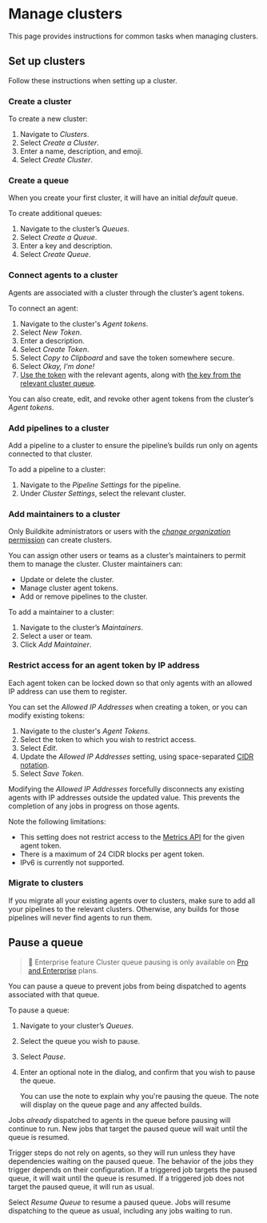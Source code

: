 # Manage clusters

This page provides instructions for common tasks when managing clusters.

## Set up clusters

Follow these instructions when setting up a cluster.

### Create a cluster

To create a new cluster:

1. Navigate to _Clusters_.
1. Select _Create a Cluster_.
1. Enter a name, description, and emoji.
1. Select _Create Cluster_.

### Create a queue

When you create your first cluster, it will have an initial _default_ queue.

To create additional queues:

1. Navigate to the cluster’s _Queues_.
1. Select _Create a Queue_.
1. Enter a key and description.
1. Select _Create Queue_.

### Connect agents to a cluster

Agents are associated with a cluster through the cluster’s agent tokens.

To connect an agent:

1. Navigate to the cluster's _Agent tokens_.
1. Select _New Token_.
1. Enter a description.
1. Select _Create Token_.
1. Select _Copy to Clipboard_ and save the token somewhere secure.
1. Select _Okay, I'm done!_
1. [Use the token](/docs/agent/v3/tokens#using-and-storing-tokens) with the relevant agents, along with [the key from the relevant cluster queue](/docs/agent/v3/queues#setting-an-agents-queue).

You can also create, edit, and revoke other agent tokens from the cluster’s _Agent tokens_.

### Add pipelines to a cluster

Add a pipeline to a cluster to ensure the pipeline’s builds run only on agents connected to that cluster.

To add a pipeline to a cluster:

1. Navigate to the _Pipeline Settings_ for the pipeline.
1. Under _Cluster Settings_, select the relevant cluster.

### Add maintainers to a cluster

Only Buildkite administrators or users with the [_change organization_ permission](/docs/team-management/permissions) can create clusters.

You can assign other users or teams as a cluster’s maintainers to permit them to manage the cluster. Cluster maintainers can:

* Update or delete the cluster.
* Manage cluster agent tokens.
* Add or remove pipelines to the cluster.

To add a maintainer to a cluster:

1. Navigate to the cluster’s _Maintainers_.
1. Select a user or team.
1. Click _Add Maintainer_.

### Restrict access for an agent token by IP address

Each agent token can be locked down so that only agents with an allowed IP address can use them to register.

You can set the _Allowed IP Addresses_ when creating a token, or you can modify existing tokens:

1. Navigate to the cluster's _Agent Tokens_.
1. Select the token to which you wish to restrict access.
1. Select _Edit_.
1. Update the _Allowed IP Addresses_ setting, using space-separated [CIDR notation](https://en.wikipedia.org/wiki/Classless_Inter-Domain_Routing).
1. Select _Save Token_.

Modifying the _Allowed IP Addresses_ forcefully disconnects any existing agents with IP addresses outside the updated value. This prevents the completion of any jobs in progress on those agents.

Note the following limitations:

* This setting does not restrict access to the [Metrics API](/docs/apis/agent-api/metrics) for the given agent token.
* There is a maximum of 24 CIDR blocks per agent token.
* IPv6 is currently not supported.

### Migrate to clusters

If you migrate all your existing agents over to clusters, make sure to add all your pipelines to the relevant clusters. Otherwise, any builds for those pipelines will never find agents to run them.

## Pause a queue

> 📘 Enterprise feature
> Cluster queue pausing is only available on [Pro and Enterprise](https://buildkite.com/pricing) plans.

You can pause a queue to prevent jobs from being dispatched to agents associated with that queue.

To pause a queue:

1. Navigate to your cluster’s _Queues_.
1. Select the queue you wish to pause.
1. Select _Pause_.
1. Enter an optional note in the dialog, and confirm that you wish to pause the queue.

      You can use the note to explain why you're pausing the queue. The note will display on the queue page and any affected builds.

Jobs _already_ dispatched to agents in the queue before pausing will continue to run. New jobs that target the paused queue will wait until the queue is resumed.

Trigger steps do not rely on agents, so they will run unless they have dependencies waiting on the paused queue. The behavior of the jobs they trigger depends on their configuration. If a triggered job targets the paused queue, it will wait until the queue is resumed. If a triggered job does not target the paused queue, it will run as usual.

Select _Resume Queue_ to resume a paused queue. Jobs will resume dispatching to the queue as usual, including any jobs waiting to run.
